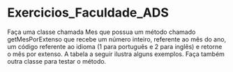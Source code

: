 # Exercicios_Faculdade_ADS

Faça uma classe chamada Mes que possua um método chamado getMesPorExtenso que recebe um número inteiro, referente ao mês do ano, um código referente ao idioma (1 para português e 2 para inglês) e retorne o mês por extenso. A tabela a seguir ilustra alguns exemplos. Faça também outra classe para testar o método.


